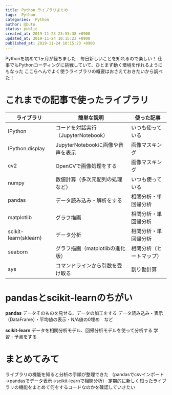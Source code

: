 ```yaml
---
title: Python ライブラリまとめ
tags:  Python
categories:  Python
author: @buto
status: public
created_at: 2019-11-23 23:55:38 +0900
updated_at: 2019-11-24 10:15:23 +0900
published_at: 2019-11-24 10:15:23 +0900
---
```

Pythonを初めて1ヶ月が経ちました　毎日新しいことを知れるので楽しい！
仕事でもPythonコーディングに挑戦していて、ひとまず動く環境を作れるようにもなった
ここらへんでよく使うライブラリの概要はおさえておきたいから調べた！
# これまでの記事で使ったライブラリ
|ライブラリ|簡単な説明|使った記事|
|----|----|----|
|IPython| コードを対話実行（JupyterNotebook）|いつも使っている|
|IPython.display| JupyterNotebookに画像や音声を表示|画像マスキング|
|cv2|OpenCVで画像処理をする|画像マスキング|
|numpy|数値計算（多次元配列の処理など）|いつも使っている|
|pandas|データ読み込み・解析をする|相関分析・単回帰分析|
|matplotlib|グラフ描画|相関分析・単回帰分析|
|scikit-learn(sklearn)|データ分析|相関分析・単回帰分析|
|seaborn|グラフ描画（matplotlibの進化版）|相関分析（ヒートマップ）|
|sys|コマンドラインから引数を受け取る|割り勘計算|

# pandasとscikit-learnのちがい
**pandas**
データそのものを見せる、データの加工をする
 データ読み込み・表示（DataFrame）・平均値の表示・N/A値の0埋め　など

**scikit-learn**
データを相関分析モデル、回帰分析モデルを使って分析する
学習・予測をする
# まとめてみて
ライブラリの機能を知ると分析の手順が整理できた
（pandasでcsvインポート→pandasでデータ表示→scikit-learnで相関分析）
定期的に新しく知ったライブラリの機能をまとめて何をするコードなのかを確認していきたい
